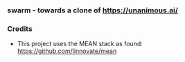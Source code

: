 ### swarm - towards a clone of https://unanimous.ai/

### Credits ### 
- This project uses the MEAN stack as found: https://github.com/linnovate/mean
